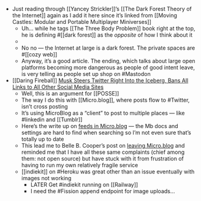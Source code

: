 - Just reading through [[Yancey Strickler]]’s [[The Dark Forest Theory of the Internet]] again as I add it here since it’s linked from [[Moving Castles: Modular and Portable Multiplayer Miniverses]]
	- Uh… while he tags [[The Three Body Problem]] book right at the top, he is defining #[[dark forest]] as the _opposite_ of how I think about it
	-
	- No no — the Internet at large is a dark forest. The private spaces are #[[cozy web]]
	- Anyway, it’s a good article. The ending, which talks about large open platforms becoming more dangerous as people of good intent leave, is very telling as people set up shop on #Mastodon
- [[Daring Fireball]] [Musk Steers Twitter Right Into the Iceberg, Bans All Links to All Other Social Media Sites](https://daringfireball.net/linked/2022/12/18/musk-twitter-iceberg)
	- Well, this is an argument for [[POSSE]]
	- The way I do this with [[Micro.blog]], where posts flow to #Twitter, isn’t cross posting
	- It’s using MicroBlog as a “client” to post to multiple places — like #linkedin and [[Tumblr]]
	- Here’s the write up on [feeds in Micro.blog](https://book.micro.blog/microblog-and-feeds/) — the Mb docs and settings are hard to find when searching so I’m not even sure that’s totally up to date
	- This lead me to Belle B. Cooper’s post on [leaving Micro.blog](https://bellebcooper.com/blog/leaving-microblog) and reminded me that I have all these same complaints (chief among them: not open source) but have stuck with it from frustration of having to run my own relatively fragile service
	- [[indiekit]] on #Heroku was great other than an issue eventually with images not working
		- LATER Get #indiekit running on [[Railway]]
		- I need the #Fission append endpoint for image uploads…